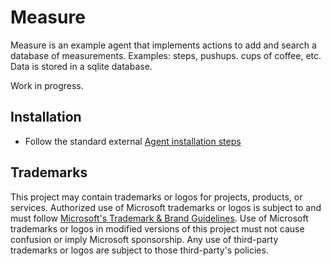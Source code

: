 # Measure

Measure is an example agent that implements actions to add and search a database of measurements. Examples: steps, pushups. cups of coffee, etc. Data is stored in a sqlite database.

Work in progress.

## Installation

- Follow the standard external [Agent installation steps](../../../../docs/tutorial/agent.md#step-3-install-echo-agent-in-typeagent-cli-or-shell)

## Trademarks

This project may contain trademarks or logos for projects, products, or services. Authorized use of Microsoft
trademarks or logos is subject to and must follow
[Microsoft's Trademark & Brand Guidelines](https://www.microsoft.com/en-us/legal/intellectualproperty/trademarks/usage/general).
Use of Microsoft trademarks or logos in modified versions of this project must not cause confusion or imply Microsoft sponsorship.
Any use of third-party trademarks or logos are subject to those third-party's policies.
